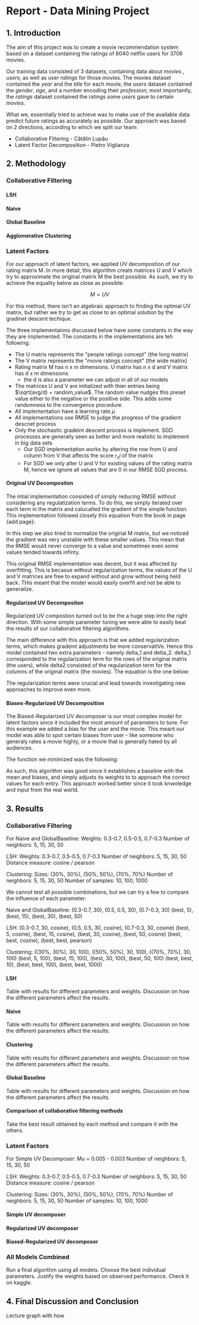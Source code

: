 # Report - Data Mining Project

## 1. Introduction

The aim of this project was to create a movie recommendation system
based on a dataset containing the ratings of 6040 netflix users for
3706 movies. 

Our training data consisted of 3 datasets, containing data about *movies*
, *users*, as well as user *ratings* for those movies. The movies dataset contained the
*year* and the *title* for each movie; the *users* dataset contained the *gender*, *age*, and a
number encoding their *profession*; most importantly, the *ratings* dataset
contained the ratings some *users* gave to certain *movies*.

What we, essentially tried to achieve was to make use of the available data  predict future ratings as accurately as possible. 
Our approach was based on 2 directions, according to which we split our team:

* Collaborative Filtering - Cătălin Lupău
* Latent Factor Decomposition - Pietro Vigilanza



## 2. Methodology

### Collaborative Filtering

#### LSH 

#### Naive

#### Global Baseline 

#### Agglomerative Clustering 

### Latent Factors

For our approach of latent factors, we applied UV decompostion of our rating matrix M. In more detail, this algorithm creats matrices U and V which try to approximate the original matrix M the best possible. As such, we try to achieve the equality below as close as possible:

$$
M = UV
$$


For this method, there isn't an algebraic approach to finding the optimal UV matrix, but rather we try to get as close to an optimal solution by the gradinet descent techique.

The three implementaions discussed below have some constants in the way they are implemented. The constants in the implementations are teh following:

- The U matrix represents the "people ratings concept" (the long matrix)
- The V matrix represents the "movie ratings concept"  (the wide matrix)
- Rating matrix M has n x m dimensions. U matrix has n x d and V matrix has d x m dimensions
    - the d is also a parameter we can adjust in all of our models
- The matrices U and V are initialized with thier entries being $\sqrt(avg/d) + random_value$.  The random value nudges this preset value either to the negative or the positive side. This adds some randomness to the convergence procedure.
- All implementation have a learning rate $\mu$
- All implementations use RMSE to judge the progress of the gradient descnet process
- Only the stochastic gradeint descent process is implement. SGD processes are generally seen as better and more realistic to implement in big data sets
    - Our SGD implementation works by altering the row from U and column from V that affects the score $r_xi$ of the matrix
    - For SGD we only alter U and V for existing values of the rating matrix M, hence we ignore all values that are 0 in our RMSE SGD process. 

#### Original UV Decompositon

The intial implementation consisted of simply reducing RMSE without considering any regulatization terms. To do this, we simply iterated over each term in the matrix and calucalted the gradient of the simple function. This implementation followed closely this equation from the book in page {add page}:

In this step we also tried to normalize the original M matrix, but we noticed the gradient was
very unstable with these smaller values. This mean that the RMSE would never converge to a value
and sometimes even some values tended towards infinty. 

This original RMSE implementation was decent, but it was affected by overfitting. This is becasue without regularization terms, the values of the U and V matrices are free to expand without and grow without being held back. THis meant that the model would easily overfit and not be able to generalize.

#### Regularized UV Decompositon

Regularized UV compostion turned out to be the a huge step into the right direction. With some simple parameter tuning we were able to easily beat the results of our collaborative filtering algorithms.

The main difference with this approach is that we added regularization terms, which makes gradeint adjustments be more conservatiVe. Hence this model contained two extra parameters - namely delta_1 and delta_2. delta_1 corresponded to the regularization term for the rows of the original matrix (the users), while delta2 consisted of the regularization term for the columns of the original matrix (the movies). The equation is the one below:

The regularization terms were crucial and lead towards investigating new approaches to improve even more.

#### Biases-Regularized UV Decomposition

The Biased-Regularized UV decomposer is our most complex model for latent factors since it included the most amount of parameters to tune. For this example we added a bias for the user and the movie. This meant our model was able to spot certain biases from user - like someone who generaly rates a movie highly, or a movie that is generally hated by all audiences. 

The function we minimized was the following:

As such, this algorithm was good since it establishes a baseline with the mean and biases, and simply adjusts its weights to to approach the correct values for each entry. This approach worked better since it took knwoledge and input from the real world.

## 3. Results

### Collaborative Filtering

For Naive and GlobalBaseline: 
Weights: 0.3-0.7, 0.5-0.5, 0.7-0.3
Number of neighbors: 5, 15, 30, 50

LSH:
Weights: 0.3-0.7, 0.5-0.5, 0.7-0.3
Number of neighbors: 5, 15, 30, 50
Distance measure: cosine / pearson

Clustering:
Sizes: (30%, 30%), (50%, 50%), (70%, 70%)
Number of neighbors: 5, 15, 30, 50
Number of samples: 10, 100, 1000

We cannot test all possible combinations, but we can try a few
to compare the influence of each parameter:

Naive and GlobalBaseline:
(0.3-0.7, 30), (0.5, 0.5, 30), (0.7-0.3, 30)
(best, 5), (best, 15), (best, 30), (best, 50)

LSH:
(0.3-0.7, 30, cosine), (0.5, 0.5, 30, cosine), (0.7-0.3, 30, cosine)
(best, 5, cosine), (best, 15, cosine), (best, 30, cosine), (best, 50, cosine)
(best, best, cosine), (best, best, pearson)

Clustering:
((30%, 30%), 30, 100), ((50%, 50%), 30, 100), ((70%, 70%), 30, 100)
(best, 5, 100), (best, 15, 100), (best, 30, 100), (best, 50, 100)
(best, best, 10), (best, best, 100), (best, best, 1000)




#### LSH
Table with results for different parameters and weights.
Discussion on how the different parameters affect the results.

#### Naive 
Table with results for different parameters and weights.
Discussion on how the different parameters affect the results.

#### Clustering
Table with results for different parameters and weights.
Discussion on how the different parameters affect the results.

#### Global Baseline
Table with results for different parameters and weights.
Discussion on how the different parameters affect the results.

#### Comparison of collaborative filtering methods
Take the best result obtained by each method and compare it with the others.


### Latent Factors

For Simple UV Decomposer: 
Mu = 0.005 - 0.003
Number of neighbors: 5, 15, 30, 50

LSH:
Weights: 0.3-0.7, 0.5-0.5, 0.7-0.3
Number of neighbors: 5, 15, 30, 50
Distance measure: cosine / pearson

Clustering:
Sizes: (30%, 30%), (50%, 50%), (70%, 70%)
Number of neighbors: 5, 15, 30, 50
Number of samples: 10, 100, 1000


#### Simple UV decomposer

#### Regularized UV decomposer

#### Biased-Regularized UV decomposer

### All Models Combined
Run a final algorithm using all models. Choose the best individual parameters. Justify the weights based on observed performance. 
Check it on kaggle.

## 4. Final Discussion and Conclusion

Lecture graph with how


